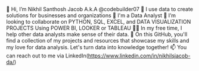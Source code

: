 👋 Hi, I’m Nikhil Santhosh Jacob A.k.A @codebuilder07
👀 I use data to create solutions for businesses and organizations
🌱 I'm a Data Analyst
🤝 I’m looking to collaborate on PYTHON, SQL, EXCEL, and DATA VISUALIZATION PROJECTS Using POWER BI, LOOKER or TABLEAU
👩‍💻 In my free time, I help other data analysts make sense of their data.
🌱 On this GitHub, you'll find a collection of my projects and resources that showcase my skills and my love for data analysis. Let's turn data into knowledge together!
📫 You can reach out to me via LinkedIn(https://www.linkedin.com/in/nikhilsjacob-da/)

